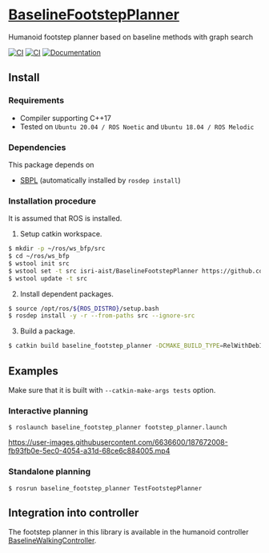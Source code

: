 # [BaselineFootstepPlanner](https://github.com/isri-aist/BaselineFootstepPlanner)
Humanoid footstep planner based on baseline methods with graph search

[![CI](https://github.com/isri-aist/BaselineFootstepPlanner/actions/workflows/ci-standalone.yaml/badge.svg)](https://github.com/isri-aist/BaselineFootstepPlanner/actions/workflows/ci-standalone.yaml)
[![CI](https://github.com/isri-aist/BaselineFootstepPlanner/actions/workflows/ci-catkin.yaml/badge.svg)](https://github.com/isri-aist/BaselineFootstepPlanner/actions/workflows/ci-catkin.yaml)
[![Documentation](https://img.shields.io/badge/doxygen-online-brightgreen?logo=read-the-docs&style=flat)](https://isri-aist.github.io/BaselineFootstepPlanner/)

## Install

### Requirements
- Compiler supporting C++17
- Tested on `Ubuntu 20.04 / ROS Noetic` and `Ubuntu 18.04 / ROS Melodic`

### Dependencies
This package depends on
- [SBPL](https://github.com/sbpl/sbpl) (automatically installed by `rosdep install`)

### Installation procedure
It is assumed that ROS is installed.

1. Setup catkin workspace.
```bash
$ mkdir -p ~/ros/ws_bfp/src
$ cd ~/ros/ws_bfp
$ wstool init src
$ wstool set -t src isri-aist/BaselineFootstepPlanner https://github.com/isri-aist/BaselineFootstepPlanner.git --git -y
$ wstool update -t src
```

2. Install dependent packages.
```bash
$ source /opt/ros/${ROS_DISTRO}/setup.bash
$ rosdep install -y -r --from-paths src --ignore-src
```

3. Build a package.
```bash
$ catkin build baseline_footstep_planner -DCMAKE_BUILD_TYPE=RelWithDebInfo --catkin-make-args all tests
```

## Examples
Make sure that it is built with `--catkin-make-args tests` option.

### Interactive planning
```
$ roslaunch baseline_footstep_planner footstep_planner.launch
```
https://user-images.githubusercontent.com/6636600/187672008-fb93fb0e-5ec0-4054-a31d-68ce6c884005.mp4

### Standalone planning
```
$ rosrun baseline_footstep_planner TestFootstepPlanner
```

## Integration into controller
The footstep planner in this library is available in the humanoid controller [BaselineWalkingController](https://github.com/isri-aist/BaselineWalkingController).
